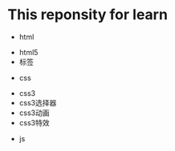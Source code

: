 # This reponsity for learn 
 
 * html
  + html5
  + 标签
 
 * css
  + css3
  + css3选择器
  + css3动画
  + css3特效
 
 * js
